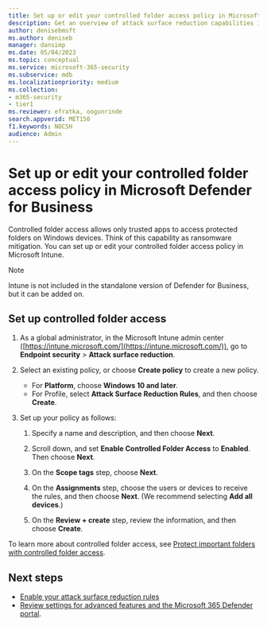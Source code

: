 ```yaml
---
title: Set up or edit your controlled folder access policy in Microsoft Defender for Business           
description: Get an overview of attack surface reduction capabilities in Microsoft Defender for Business            
author: denisebmsft
ms.author: deniseb
manager: dansimp 
ms.date: 05/04/2023
ms.topic: conceptual
ms.service: microsoft-365-security
ms.subservice: mdb
ms.localizationpriority: medium 
ms.collection: 
- m365-security
- tier1
ms.reviewer: efratka, oogunrinde
search.appverid: MET150
f1.keywords: NOCSH 
audience: Admin
---
```


# Set up or edit your controlled folder access policy in Microsoft Defender for Business

Controlled folder access allows only trusted apps to access protected folders on Windows devices. Think of this capability as ransomware mitigation. You can set up or edit your controlled folder access policy in Microsoft Intune. 

> [!NOTE]
> Intune is not included in the standalone version of Defender for Business, but it can be added on.

## Set up controlled folder access

1. As a global administrator, in the Microsoft Intune admin center ([https://intune.microsoft.com/](https://intune.microsoft.com/)), go to **Endpoint security** > **Attack surface reduction**.

2. Select an existing policy, or choose **Create policy** to create a new policy.

   - For **Platform**, choose **Windows 10 and later**.
   - For Profile, select **Attack Surface Reduction Rules**, and then choose **Create**.

3. Set up your policy as follows:

   1. Specify a name and description, and then choose **Next**.
   
   2. Scroll down, and set **Enable Controlled Folder Access** to **Enabled**. Then choose **Next**.

   3. On the **Scope tags** step, choose **Next**.

   4. On the **Assignments** step, choose the users or devices to receive the rules, and then choose **Next**. (We recommend selecting **Add all devices**.)

   5. On the **Review + create** step, review the information, and then choose **Create**.

To learn more about controlled folder access, see [Protect important folders with controlled folder access](../defender-endpoint/controlled-folders.md).

## Next steps

- [Enable your attack surface reduction rules](mdb-asr.md)
- [Review settings for advanced features and the Microsoft 365 Defender portal](mdb-portal-advanced-feature-settings.md).
